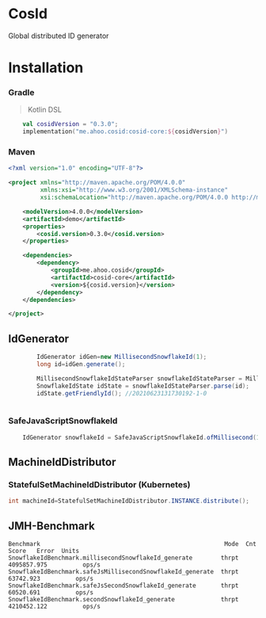 # CosId

Global distributed ID generator

# Installation

### Gradle

> Kotlin DSL

``` kotlin
    val cosidVersion = "0.3.0";
    implementation("me.ahoo.cosid:cosid-core:${cosidVersion}")
```

### Maven

```xml
<?xml version="1.0" encoding="UTF-8"?>

<project xmlns="http://maven.apache.org/POM/4.0.0"
         xmlns:xsi="http://www.w3.org/2001/XMLSchema-instance"
         xsi:schemaLocation="http://maven.apache.org/POM/4.0.0 http://maven.apache.org/xsd/maven-4.0.0.xsd">

    <modelVersion>4.0.0</modelVersion>
    <artifactId>demo</artifactId>
    <properties>
        <cosid.version>0.3.0</cosid.version>
    </properties>

    <dependencies>
        <dependency>
            <groupId>me.ahoo.cosid</groupId>
            <artifactId>cosid-core</artifactId>
            <version>${cosid.version}</version>
        </dependency>
    </dependencies>

</project>
```

## IdGenerator

```java
        IdGenerator idGen=new MillisecondSnowflakeId(1);
        long id=idGen.generate();

        MillisecondSnowflakeIdStateParser snowflakeIdStateParser = MillisecondSnowflakeIdStateParser.of(idGen);
        SnowflakeIdState idState = snowflakeIdStateParser.parse(id);
        idState.getFriendlyId(); //20210623131730192-1-0
        
```

### SafeJavaScriptSnowflakeId

```java
    IdGenerator snowflakeId = SafeJavaScriptSnowflakeId.ofMillisecond(1);
```

## MachineIdDistributor

### StatefulSetMachineIdDistributor (Kubernetes)

```java
int machineId=StatefulSetMachineIdDistributor.INSTANCE.distribute();
```

## JMH-Benchmark

```
Benchmark                                                    Mode  Cnt        Score   Error  Units
SnowflakeIdBenchmark.millisecondSnowflakeId_generate        thrpt       4095857.975          ops/s
SnowflakeIdBenchmark.safeJsMillisecondSnowflakeId_generate  thrpt         63742.923          ops/s
SnowflakeIdBenchmark.safeJsSecondSnowflakeId_generate       thrpt         60520.691          ops/s
SnowflakeIdBenchmark.secondSnowflakeId_generate             thrpt       4210452.122          ops/s

```
